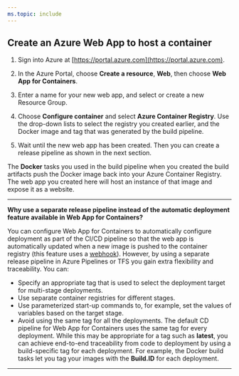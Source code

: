 ```yaml
---
ms.topic: include
---
```


## Create an Azure Web App to host a container

1. Sign into Azure at [https://portal.azure.com](https://portal.azure.com).

1. In the Azure Portal, choose **Create a resource**, **Web**, then choose **Web App for Containers**.    

1. Enter a name for your new web app, and select or create a new Resource Group.

1. Choose **Configure container** and select **Azure Container Registry**.
   Use the drop-down lists to select the registry you created earlier, and the
   Docker image and tag that was generated by the build pipeline.

1. Wait until the new web app has been created. Then you can create a release pipeline as shown in the next section.

The **Docker** tasks you used in the build pipeline when you created the
build artifacts push the Docker image back into your Azure Container Registry.
The web app you created here will host an instance of that image and expose it as a website.

*****

**Why use a separate release pipeline instead of the automatic deployment feature available in Web App for Containers?**

You can configure Web App for Containers to automatically configure deployment as part of the
CI/CD pipeline so that the web app is automatically updated when a new image is pushed to the container
registry (this feature uses a [webhook](https://docs.microsoft.com/azure/container-registry/container-registry-webhook)).
However, by using a separate release pipeline in Azure Pipelines or TFS you gain extra flexibility and traceability. You can:

* Specify an appropriate tag that is used to select the deployment target for multi-stage deployments.
* Use separate container registries for different stages.
* Use parameterized start-up commands to, for example, set the values of variables based on the target stage.
* Avoid using the same tag for all the deployments. The default CD pipeline for Web App for Containers
  uses the same tag for every deployment. While this may be appropriate for a tag such as **latest**,
  you can achieve end-to-end traceability from code to deployment by using a build-specific tag for each deployment.
  For example, the Docker build tasks let you tag your images with the **Build.ID** for each deployment.

*****
